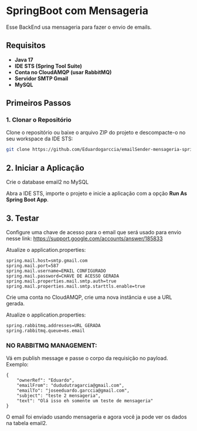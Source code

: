 # SpringBoot com Mensageria

Esse BackEnd usa mensageria para fazer o envio de emails.

## Requisitos

- **Java 17**
- **IDE STS (Spring Tool Suite)**
- **Conta no CloudAMQP (usar RabbitMQ)**
- **Servidor SMTP Gmail**
- **MySQL**

## Primeiros Passos

### 1. Clonar o Repositório

Clone o repositório ou baixe o arquivo ZIP do projeto e descompacte-o no seu workspace da IDE STS:

```bash
git clone https://github.com/Eduardogarccia/emailSender-mensageria-springBoot.git
```

## 2. Iniciar a Aplicação

Crie o database email2 no MySQL

Abra a IDE STS, importe o projeto e inicie a aplicação com a opção **Run As Spring Boot App**.

## 3. Testar

Configure uma chave de acesso para o email que será usado para envio nesse link: https://support.google.com/accounts/answer/185833

Atualize o application.properties:
```
spring.mail.host=smtp.gmail.com
spring.mail.port=587
spring.mail.username=EMAIL CONFIGURADO
spring.mail.password=CHAVE DE ACESSO GERADA
spring.mail.properties.mail.smtp.auth=true
spring.mail.properties.mail.smtp.starttls.enable=true
```
Crie uma conta no CloudAMQP, crie uma nova instância e use a URL gerada.

Atualize o application.properties:
```
spring.rabbitmq.addresses=URL GERADA
spring.rabbitmq.queue=ms.email
```
### NO RABBITMQ MANAGEMENT:

Vá em publish message e passe o corpo da requisição no payload.
Exemplo:
```
{
    "ownerRef": "Eduardo",
    "emailFrom": "dududutragarcia@gmail.com",
    "emailTo": "joseeduardo.garccia@gmail.com",
    "subject": "teste 2 mensageria",
    "text": "Olá isso eh somente um teste de mensageria" 
}
```

O email foi enviado usando mensageria e agora você ja pode ver os dados na tabela email2.



